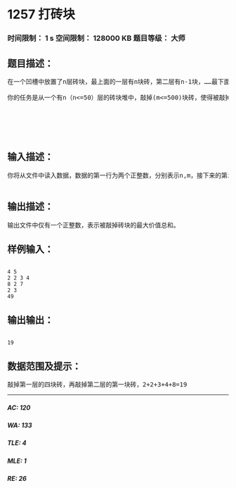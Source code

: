 # 1257 打砖块   
### 时间限制： 1 s     空间限制： 128000 KB     题目等级： 大师  
## 题目描述：  

<pre>
在一个凹槽中放置了n层砖块，最上面的一层有n块砖，第二层有n-1块，……最下面一层仅有一块砖。第i层的砖块从左至右编号为1，2，……i，第i层的第j块砖有一个价值a[i,j]（a[i,j]<=50）。下面是一个有5层砖块的例子。如果你要敲掉第i层的第j块砖的话，若i=1，你可以直接敲掉它，若i>1，则你必须先敲掉第i-1层的第j和第j+1块砖。
 
你的任务是从一个有n（n<=50）层的砖块堆中，敲掉(m<=500)块砖，使得被敲掉的这些砖块的价值总和最大。
 
 
  


</pre>
  
  
## 输入描述：  

<pre>
你将从文件中读入数据，数据的第一行为两个正整数，分别表示n,m，接下来的第i每行有n-i+1个数据，分别表示a[i,1],a[i,2]……a[i,n – i + 1]。
 
</pre>
  
  
## 输出描述：  

<pre>
输出文件中仅有一个正整数，表示被敲掉砖块的最大价值总和。
</pre>
  
  
## 样例输入：  

<pre><code>
4 5
2 2 3 4
8 2 7
2 3
49
</code></pre>
  
  
## 输出输出：  

<pre><code>
19
</code></pre>
  
  
## 数据范围及提示：  

<pre>
敲掉第一层的四块砖，再敲掉第二层的第一块砖，2+2+3+4+8=19
</pre>
  
  
***  

##### AC: 120  
##### WA: 133  
##### TLE: 4  
##### MLE: 1  
##### RE: 26  
